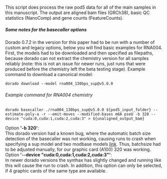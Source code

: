 This script does process the raw pod5 data for all of the main samples in this manuscript. The output are aligned bam files (GRCh38), basic QC statistics (NanoComp) and gene counts (FeatureCounts). 

##### Some notes for the basecaller options
Dorado 0.7.2 in the version for this paper had to be run with a number of custom and legacy options, below you will find basic examples for RNA004.
First, the models had to be downloaded and then specified as filepaths, because dorado can not extract the chemistry version for all samples reliably (note: this is not an issue for newer runs, just runs that were produced before the chemistry left the beta testing stage). Example command to download a canonical model:
```
dorado download --model rna004_130bps_sup@v5.0.0
```  
###### Example command for RNA004 chemistry
```
dorado basecaller ./rna004_130bps_sup@v5.0.0 ${pod5_input_folder} --estimate-poly-a -r --emit-moves --modified-bases m6A pseU -b 320 --device "cuda:0,cuda:1,cuda:2,cuda:3" > ${unaligned_output_bam}
```  
Option **'-b 320'**:  
This dorado version had a known bug, where the automatic batch size detection of the basecaller was not working, causing runs to crash when specifying a sup model and two modbase models [link](https://github.com/nanoporetech/dorado/issues/866). Thus, batchsize had to be adjusted manually, for our graphic card (A100) 320 was working.  
Option **'--device "cuda:0,cuda:1,cuda:2,cuda:3"'**:  
In newer dorado versions the synthax has slightly changed and running like this will cause the run to crash. In addition, this option can only be selected, if 4 graphic cards of the same type are available.

